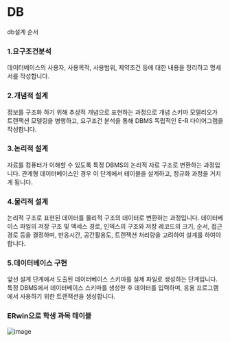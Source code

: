 # DB
db설계 순서
### 1.요구조건분석
데이터베이스의 사용자, 사용목적, 사용범위, 제약조건 등에 대한 내용을 정리하고 명세서를 작성합니다.
### 2.개념적 설계
정보를 구조화 하기 위해 추상적 개념으로 표현하는 과정으로 개념 스키마 모델리오가 트랜잭션 모델링을 병행하고, 
요구조건 분석을 통해 DBMS 독립적인 E-R 다이어그램을 작성합니다.
### 3.논리적 설계
자료를 컴퓨터가 이해할 수 있도록 특정 DBMS의 논리적 자료 구조로 변환하는 과정입니다. 
관계형 데이터베이스인 경우 이 단계에서 테이블을 설계하고, 정규화 과정을 거치게 됩니다.
### 4.물리적 설계
논리적 구조로 표현된 데이터를 물리적 구조의 데이터로 변환하는 과정입니다. 
데이터베이스 파일의 저장 구조 및 액세스 경로, 
인덱스의 구조와 저장 레코드의 크기, 순서, 접근 경로 등을 결정하며,
 반응시간, 공간활용도, 트랜잭션 처리량을 고려하여 설계를 하여야 합니다.
### 5.데이터베이스 구현
앞선 설계 단계에서 도출된 데이터베이스 스키마를 실제 파일로 생성하는 단계입니다.
 특정 DBMS에서 데이터베이스 스키마를 생성한 후 데이터를 입력하며, 
응용 프로그램에서 사용하기 위한 트랜잭션을 생성합니다. 

### ERwin으로 학생 과목 테이블 
![image](https://user-images.githubusercontent.com/57839278/198917557-ab520404-fd8e-4a08-809e-0b5dfd16268c.png)
